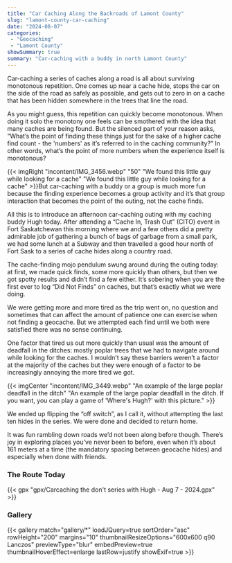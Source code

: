 ```yaml
---
title: "Car Caching Along the Backroads of Lamont County"
slug: "lamont-county-car-caching"
date: "2024-08-07"
categories:
 - "Geocaching"
 - "Lamont County"
showSummary: true
summary: "Car-caching with a buddy in north Lamont County"
---
```

Car-caching a series of caches along a road is all about surviving monotonous repetition. One comes up near a cache hide, stops the car on the side of the road as safely as possible, and gets out to zero in on a cache that has been hidden somewhere in the trees that line the road. 

As you might guess, this repetition can quickly become monotonous. When doing it solo the monotony one feels can be smothered with the idea that many caches are being found. But the silenced part of your reason asks, “What’s the point of finding these things just for the sake of a higher cache find count - the 'numbers' as it’s referred to in the caching community?” In other words, what’s the point of more numbers when the experience itself is monotonous?

{{< imgRight "incontent/IMG_3456.webp" "50" "We found this little guy while looking for a cache" "We found this little guy while looking for a cache" >}}But car-caching with a buddy or a group is much more fun because the finding experience becomes a group activity and it’s that group interaction that becomes the point of the outing, not the cache finds.

All this is to introduce an afternoon car-caching outing with my caching buddy Hugh today. After attending a “Cache In, Trash Out” (CITO) event in Fort Saskatchewan this morning where we and a few others did a pretty admirable job of gathering a bunch of bags of garbage from a small park, we had some lunch at a Subway and then travelled a good hour north of Fort Sask to a series of cache hides along a country road.

The cache-finding mojo pendulum swung around during the outing today: at first, we made quick finds, some more quickly than others, but then we got spotty results and didn’t find a few either. It’s sobering when you are the first ever to log “Did Not Finds” on caches, but that’s exactly what we were doing. 

We were getting more and more tired as the trip went on, no question and sometimes that can affect the amount of patience one can exercise when not finding a geocache. But we attempted each find until we both were satisfied there was no sense continuing.

One factor that tired us out more quickly than usual was the amount of deadfall in the ditches: mostly poplar trees that we had to navigate around while looking for the caches. I wouldn’t say these barriers weren’t a factor at the majority of the caches but they were enough of a factor to be increasingly annoying the more tired we got. 

{{< imgCenter "incontent/IMG_3449.webp" "An example of the large poplar deadfall in the ditch" "An example of the large poplar deadfall in the ditch. If you want, you can play a game of 'Where's Hugh?' with this picture." >}}

We ended up flipping the “off switch”, as I call it, without attempting the last ten hides in the series. We were done and decided to return home.

It was fun rambling down roads we’d not been along before though. There’s joy in exploring places you’ve never been to before, even when it’s about 161 meters at a time (the mandatory spacing between geocache hides) and especially when done with friends.

### The Route Today

{{< gpx "gpx/Carcaching the don't series with Hugh - Aug 7 - 2024.gpx" >}}

### Gallery

{{< gallery match="gallery/*" loadJQuery=true sortOrder="asc" rowHeight="200" margins="10" thumbnailResizeOptions="600x600 q90 Lanczos" previewType="blur" embedPreview=true thumbnailHoverEffect=enlarge lastRow=justify showExif=true >}}
